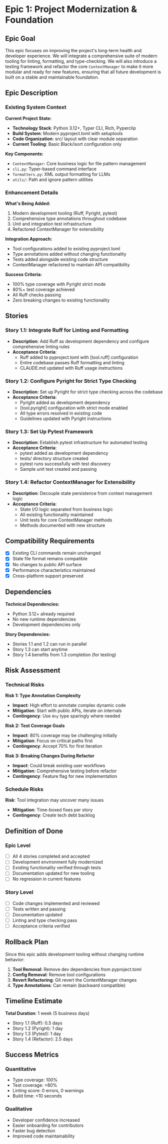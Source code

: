 # Epic 1: Project Modernization & Foundation

## Epic Goal

This epic focuses on improving the project's long-term health and developer experience. We will integrate a comprehensive suite of modern tooling for linting, formatting, and type-checking. We will also introduce a testing framework and refactor the core `ContextManager` to make it more modular and ready for new features, ensuring that all future development is built on a stable and maintainable foundation.

## Epic Description

### Existing System Context

**Current Project State:**
- **Technology Stack**: Python 3.12+, Typer CLI, Rich, Pyperclip
- **Build System**: Modern pyproject.toml with setuptools
- **Code Organization**: src/ layout with clear module separation
- **Current Tooling**: Basic Black/isort configuration only

**Key Components:**
- `ContextManager`: Core business logic for file pattern management
- `cli.py`: Typer-based command interface
- `formatters.py`: XML output formatting for LLMs
- `utils/`: Path and ignore pattern utilities

### Enhancement Details

**What's Being Added:**
1. Modern development tooling (Ruff, Pyright, pytest)
2. Comprehensive type annotations throughout codebase
3. Unit and integration test infrastructure
4. Refactored ContextManager for extensibility

**Integration Approach:**
- Tool configurations added to existing pyproject.toml
- Type annotations added without changing functionality
- Tests added alongside existing code structure
- ContextManager refactored to maintain API compatibility

**Success Criteria:**
- 100% type coverage with Pyright strict mode
- 80%+ test coverage achieved
- All Ruff checks passing
- Zero breaking changes to existing functionality

## Stories

### Story 1.1: Integrate Ruff for Linting and Formatting
- **Description**: Add Ruff as development dependency and configure comprehensive linting rules
- **Acceptance Criteria**:
  - Ruff added to pyproject.toml with [tool.ruff] configuration
  - Entire codebase passes Ruff formatting and linting
  - CLAUDE.md updated with Ruff usage instructions

### Story 1.2: Configure Pyright for Strict Type Checking  
- **Description**: Set up Pyright for strict type checking across the codebase
- **Acceptance Criteria**:
  - Pyright added as development dependency
  - [tool.pyright] configuration with strict mode enabled
  - All type errors resolved in existing code
  - Guidelines updated with Pyright instructions

### Story 1.3: Set Up Pytest Framework
- **Description**: Establish pytest infrastructure for automated testing
- **Acceptance Criteria**:
  - pytest added as development dependency
  - tests/ directory structure created
  - pytest runs successfully with test discovery
  - Sample unit test created and passing

### Story 1.4: Refactor ContextManager for Extensibility
- **Description**: Decouple state persistence from context management logic
- **Acceptance Criteria**:
  - State I/O logic separated from business logic
  - All existing functionality maintained
  - Unit tests for core ContextManager methods
  - Methods documented with new structure

## Compatibility Requirements

- [x] Existing CLI commands remain unchanged
- [x] State file format remains compatible
- [x] No changes to public API surface
- [x] Performance characteristics maintained
- [x] Cross-platform support preserved

## Dependencies

**Technical Dependencies:**
- Python 3.12+ already required
- No new runtime dependencies
- Development dependencies only

**Story Dependencies:**
- Stories 1.1 and 1.2 can run in parallel
- Story 1.3 can start anytime
- Story 1.4 benefits from 1.3 completion (for testing)

## Risk Assessment

### Technical Risks

**Risk 1: Type Annotation Complexity**
- **Impact**: High effort to annotate complex dynamic code
- **Mitigation**: Start with public APIs, iterate on internals
- **Contingency**: Use `Any` type sparingly where needed

**Risk 2: Test Coverage Goals**
- **Impact**: 80% coverage may be challenging initially
- **Mitigation**: Focus on critical paths first
- **Contingency**: Accept 70% for first iteration

**Risk 3: Breaking Changes During Refactor**
- **Impact**: Could break existing user workflows
- **Mitigation**: Comprehensive testing before refactor
- **Contingency**: Feature flag for new implementation

### Schedule Risks

**Risk**: Tool integration may uncover many issues
- **Mitigation**: Time-boxed fixes per story
- **Contingency**: Create tech debt backlog

## Definition of Done

### Epic Level
- [ ] All 4 stories completed and accepted
- [ ] Development environment fully modernized
- [ ] Existing functionality verified through tests
- [ ] Documentation updated for new tooling
- [ ] No regression in current features

### Story Level
- [ ] Code changes implemented and reviewed
- [ ] Tests written and passing
- [ ] Documentation updated
- [ ] Linting and type checking pass
- [ ] Acceptance criteria verified

## Rollback Plan

Since this epic adds development tooling without changing runtime behavior:

1. **Tool Removal**: Remove dev dependencies from pyproject.toml
2. **Config Removal**: Remove tool configurations
3. **Revert Refactoring**: Git revert the ContextManager changes
4. **Type Annotations**: Can remain (backward compatible)

## Timeline Estimate

**Total Duration**: 1 week (5 business days)

- Story 1.1 (Ruff): 0.5 days
- Story 1.2 (Pyright): 1 day  
- Story 1.3 (Pytest): 1 day
- Story 1.4 (Refactor): 2.5 days

## Success Metrics

### Quantitative
- Type coverage: 100%
- Test coverage: >80%
- Linting score: 0 errors, 0 warnings
- Build time: <10 seconds

### Qualitative
- Developer confidence increased
- Easier onboarding for contributors
- Faster bug detection
- Improved code maintainability
